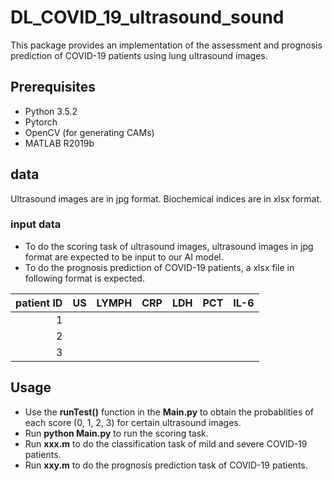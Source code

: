 # DL_COVID_19_ultrasound_sound
This package provides an implementation of the assessment and prognosis prediction of COVID-19 patients using lung ultrasound images.

## Prerequisites
* Python 3.5.2
* Pytorch
* OpenCV (for generating CAMs)
* MATLAB R2019b

## data
Ultrasound images are in jpg format. Biochemical indices are in xlsx format.

### input data
* To do the scoring task of ultrasound images, ultrasound images in jpg format are expected to be input to our AI model.
* To do the prognosis prediction of COVID-19 patients, a xlsx file in following format is expected.

| patient ID        | US    |  LYMPH  |  CRP  |  LDH  |  PCT  |  IL-6  |
| -----: | -----:| -----:| -----:| -----:| -----:| -----: |
| 1      |       |       |       |       |       |        |
| 2      |       |       |       |       |       |        |
| 3      |       |       |       |       |       |        |

## Usage
* Use the **runTest()** function in the **Main.py** to obtain the probablities of each score (0, 1, 2, 3) for certain ultrasound images.
* Run **python Main.py** to run the scoring task.
* Run **xxx.m** to do the classification task of mild and severe COVID-19 patients.
* Run **xxy.m** to do the prognosis prediction task of COVID-19 patients.
